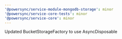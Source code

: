 ```yaml
---
'@powersync/service-module-mongodb-storage': minor
'@powersync/service-core-tests': minor
'@powersync/service-core': minor
---
```


Updated BucketStorageFactory to use AsyncDisposable
